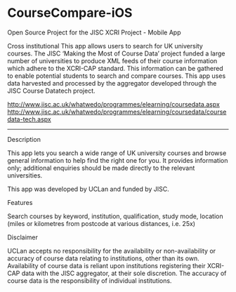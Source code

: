 CourseCompare-iOS
=================

Open Source Project for the JISC XCRI Project - Mobile App

Cross institutional This app allows users to search for UK university courses. The JISC ‘Making the Most of Course Data’ project funded a large number of universities to produce XML feeds of their course information which adhere to the XCRI-CAP standard. This information can be gathered to enable potential students to search and compare courses. This app uses data harvested and processed by the aggregator developed through the JISC Course Datatech project.

http://www.jisc.ac.uk/whatwedo/programmes/elearning/coursedata.aspx http://www.jisc.ac.uk/whatwedo/programmes/elearning/coursedata/coursedata-tech.aspx

________________________________________________________________________________________________

Description 

This app lets you search a wide range of UK university courses and browse general information to help find the right one for you. It provides information only; additional enquiries should be made directly to the relevant universities.

This app was developed by UCLan and funded by JISC.

Features 

Search courses by keyword, institution, qualification, study mode, location (miles or kilometres from postcode at various distances, i.e. 25x)

Disclaimer

UCLan accepts no responsibility for the availability or non-availability or accuracy of course data relating to institutions, other than its own. Availability of course data is reliant upon institutions registering their XCRI-CAP data with the JISC aggregator, at their sole discretion. The accuracy of course data is the responsibility of individual institutions.
